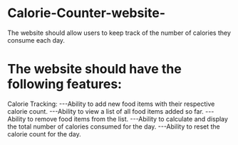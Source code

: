 # Calorie-Counter-website-
The website should allow users to keep track of the number of calories they consume each day.

# The website should have the following features:
Calorie Tracking:
---Ability to add new food items with their respective calorie count.
---Ability to view a list of all food items added so far.
---Ability to remove food items from the list.
---Ability to calculate and display the total number of calories consumed for the day.
---Ability to reset the calorie count for the day.
